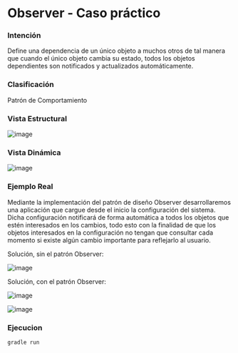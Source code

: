 # Observer - Caso práctico

### Intención

Define una dependencia de un único objeto a muchos otros de tal manera que cuando el único objeto cambia su estado, todos los objetos dependientes son notificados y actualizados automáticamente.

### Clasificación

Patrón de Comportamiento

### Vista Estructural

![image](https://user-images.githubusercontent.com/55771796/173487617-9f08d216-8cc1-4897-ace9-eb721af093fc.png)

### Vista Dinámica

![image](https://user-images.githubusercontent.com/55771796/173487658-fec74e5e-f272-470f-9d4c-149f96722c6e.png)

### Ejemplo Real

Mediante la implementación del patrón de diseño Observer desarrollaremos una aplicación que cargue desde el inicio la configuración del sistema. Dicha configuración notificará de forma automática a todos los objetos que estén interesados en los cambios, todo esto con la finalidad de que los objetos interesados en la configuración no tengan que consultar cada momento si existe algún cambio importante para reflejarlo al usuario.

Solución, sin el patrón Observer:

![image](https://user-images.githubusercontent.com/55771796/174158849-5c7e6f6a-e5ac-41e0-ac54-cf0a18a02467.png)

Solución, con el patrón Observer:

![image](https://user-images.githubusercontent.com/55771796/173487730-02c4a10e-85d5-4ecf-84fa-365d004c0652.png)

![image](https://user-images.githubusercontent.com/55771796/174159309-57936642-668f-4cba-9b1d-970995585e32.png)

### Ejecucion

```
gradle run
```
